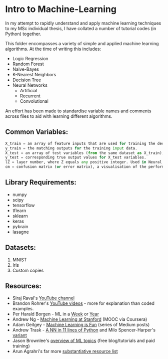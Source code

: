 
# Intro to Machine-Learning
In my attempt to rapidly understand and apply machine learning techniques to my MSc individual thesis, I have collated a number of tutorial codes (in Python) together.

This folder encompasses a variety of simple and applied machine learning algorithms. At the time of writing this includes:
* Logic Regression
* Random Forest
* Naive-Bayes
* K-Nearest Neighbors
* Decision Tree
* Neural Networks
	- Artificial
	- Recurrent
	- Convolutional

An effort has been made to standardise variable names and comments across files to aid with learning different algorithms.

## Common Variables:
```python
X_train = an array of feature inputs that are used for training the desired algorithm. Typically a subset of a larger dataset.
y_train = the matching outputs for the training input data.
X_test = an array of test variables (from the same dataset as X_train), which are used to validate the accuracy of the algorithms on "unseen" data.
y_test = corresponding true output values for X_test variables.
lZ = layer number, where Z equals any positive integer. Used in Neural Networks.
cm = confusion matrix (or error matrix), a visualisation of the performance on an ML algorithm.
```

## Library Requirements:
+ numpy
+ scipy
+ tensorflow
+ tflearn
+ sklearn
+ keras
+ pybrain
+ lasagne

## Datasets:
1. MNIST
2. Iris
3. Custom copies

## Resources:
* Siraj Raval's [YouTube channel](https://www.youtube.com/channel/UCWN3xxRkmTPmbKwht9FuE5A)
* Brandon Rohrer's [YouTube videos](https://www.youtube.com/user/BrandonRohrer) - more for explanation than coded examples.
* Per Harald Borgen - ML in a [Week](https://medium.com/learning-new-stuff/machine-learning-in-a-week-a0da25d59850) or [Year](https://medium.com/learning-new-stuff/machine-learning-in-a-year-cdb0b0ebd29c)
* Andrew Ng - [Machine Learning at Stanford](https://www.coursera.org/learn/machine-learning) (MOOC via Coursera)
* Adam Geitgey - [Machine Learning is Fun](https://medium.com/@ageitgey/machine-learning-is-fun-80ea3ec3c471) (series of Medium posts)
* Andrew Trask - [A NN in 11 lines of Python](https://iamtrask.github.io/2015/07/12/basic-python-network/) and Milo Spencer-Harper's [variant](https://medium.com/technology-invention-and-more/how-to-build-a-simple-neural-network-in-9-lines-of-python-code-cc8f23647ca1)
* Jason Brownlee's [overview of ML topics](http://machinelearningmastery.com/start-here/) (free blog/tutorials and paid training)
* Arun Agrahri's far more [substantiative resource list](https://hackernoon.com/index-of-best-ai-machine-learning-resources-71ba0c73e34d)
